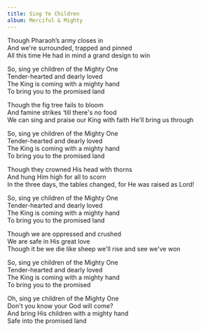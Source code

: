 ```yaml
---
title: Sing Ye Children
album: Merciful & Mighty
---
```

Though Pharaoh’s army closes in  
And we're surrounded, trapped and pinned  
All this time He had in mind a grand design to win   

So, sing ye children of the Mighty One  
Tender-hearted and dearly loved   
The King is coming with a mighty hand   
To bring you to the promised land  

Though the fig tree fails to bloom   
And famine strikes ‘till there's no food  
We can sing and praise our King with faith He'll bring us through   

So, sing ye children of the Mighty One  
Tender-hearted and dearly loved   
The King is coming with a mighty hand   
To bring you to the promised land  

Though they crowned His head with thorns   
And hung Him high for all to scorn  
In the three days, the tables changed, for He was raised as Lord!   

So, sing ye children of the Mighty One  
Tender-hearted and dearly loved   
The King is coming with a mighty hand   
To bring you to the promised land  

Though we are oppressed and crushed   
We are safe in His great love  
Though it be we die like sheep we'll rise and see we've won   

So, sing ye children of the Mighty One  
Tender-hearted and dearly loved   
The King is coming with a mighty hand   
To bring you to the promised  

Oh, sing ye children of the Mighty One  
Don't you know your God will come?  
And bring His children with a mighty hand  
Safe into the promised land   